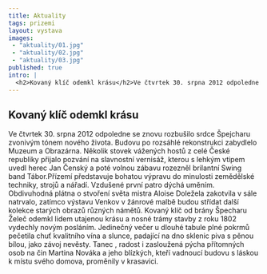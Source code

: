 ```yaml
---
title: Aktuality
tags: prizemi
layout: vystava
images:
 - "aktuality/01.jpg"
 - "aktuality/02.jpg"
 - "aktuality/03.jpg"
published: true
intro: |
  <h2>Kovaný klíč odemkl krásu</h2>Ve čtvrtek 30. srpna 2012 odpoledne se znovu rozbušilo srdce Špejcharu zvonivým tónem nového života.
---
```

<h2>Kovaný klíč odemkl krásu</h2>

Ve čtvrtek 30. srpna 2012 odpoledne se znovu rozbušilo srdce Špejcharu zvonivým tónem nového života. Budovu po rozsáhlé rekonstrukci zabydlelo Muzeum a Obrazárna. Několik stovek vážených hostů z celé České republiky přijalo pozvání na slavnostní vernisáž, kterou s lehkým vtipem uvedl herec Jan Čenský a poté volnou zábavu rozezněl brilantní Swing band Tábor.Přízemí představuje bohatou výpravu do minulosti zemědělské techniky, strojů a nářadí. Vzdušené první patro dýchá uměním. Obdivuhodná plátna o stvoření světa mistra Aloise Doležela zakotvila v sále natrvalo, zatímco výstavu Venkov v žánrové malbě budou střídat další kolekce starých obrazů různých námětů. Kovaný klíč od brány Špecharu Želeč odemkl lidem utajenou krásu a nosné trámy stavby z roku 1802 vydechly novým posláním. Jedinečný večer u dlouhé tabule plné pokrmů pečetila chuť kvalitního vína a slunce, padající na dno sklenic piva s pěnou bílou, jako závoj nevěsty. Tanec , radost i zasloužená pýcha přítomných osob na čin Martina Nováka a jeho blízkých, kteří vadnoucí budovu s láskou k místu svého domova, proměnily v krasavici.
